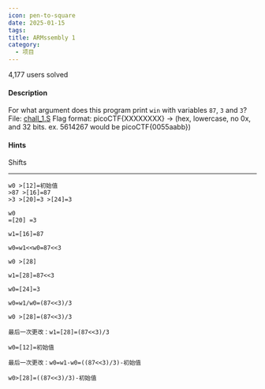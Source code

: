 ```yaml
---
icon: pen-to-square
date: 2025-01-15
tags: 
title: ARMssembly 1
category:
  - 项目
---
```

4,177 users solved
#### Description

For what argument does this program print `win` with variables `87`, `3` and `3`? File: [chall_1.S](https://mercury.picoctf.net/static/52fa2dfbc7fb145f0a4bf7fd2a89fc49/chall_1.S) Flag format: picoCTF{XXXXXXXX} -> (hex, lowercase, no 0x, and 32 bits. ex. 5614267 would be picoCTF{0055aabb})
#### Hints
Shifts

---
```
w0 >[12]=初始值 
>87 >[16]=87
>3 >[20]=3 >[24]=3

w0 
=[20] =3

w1=[16]=87

w0=w1<<w0=87<<3

w0 >[28]

w1=[28]=87<<3

w0=[24]=3

w0=w1/w0=(87<<3)/3

w0 >[28]=(87<<3)/3

最后一次更改：w1=[28]=(87<<3)/3

w0=[12]=初始值

最后一次更改：w0=w1-w0=((87<<3)/3)-初始值

w0>[28]=((87<<3)/3)-初始值




```